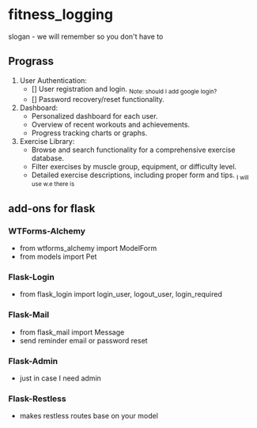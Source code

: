 # fitness_logging

slogan - we will remember so you don't have to

## Prograss

1. User Authentication:
   - [] User registration and login. <sub>Note: should I add google login?</sub>
   - [] Password recovery/reset functionality.
2. Dashboard:
   - Personalized dashboard for each user.
   - Overview of recent workouts and achievements.
   - Progress tracking charts or graphs.
3. Exercise Library:
   - Browse and search functionality for a comprehensive exercise database.
   - Filter exercises by muscle group, equipment, or difficulty level.
   - Detailed exercise descriptions, including proper form and tips. <sub>I will use w.e there is </sub>

## add-ons for flask

### WTForms-Alchemy

- from wtforms_alchemy import ModelForm
- from models import Pet

### Flask-Login

- from flask_login import login_user, logout_user, login_required

### Flask-Mail

- from flask_mail import Message
- send reminder email or password reset

### Flask-Admin

- just in case I need admin

### Flask-Restless

- makes restless routes base on your model
